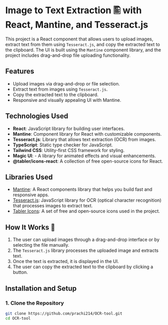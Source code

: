 # Image to Text Extraction 🖺 with React, Mantine, and Tesseract.js

This project is a React component that allows users to upload images, extract text from them using `Tesseract.js`, and copy the extracted text to the clipboard. The UI is built using the `Mantine` component library, and the project includes drag-and-drop file uploading functionality.

## Features

- Upload images via drag-and-drop or file selection.
- Extract text from images using `Tesseract.js`.
- Copy the extracted text to the clipboard.
- Responsive and visually appealing UI with Mantine.

## Technologies Used

- **React**: JavaScript library for building user interfaces.
- **Mantine**: Component library for React with customizable components.
- **Tesseract.js**: Library that allows text extraction (OCR) from images.
- **TypeScript**: Static type checker for JavaScript.
- **Tailwind CSS**: Utility-first CSS framework for styling.
- **Magic UI**: - A library for animated effects and visual enhancements.
- **@tabler/icons-react**: A collection of free open-source icons for React.
  
## Libraries Used

- [Mantine](https://mantine.dev/): A React components library that helps you build fast and responsive apps.
- [Tesseract.js](https://github.com/naptha/tesseract.js): JavaScript library for OCR (optical character recognition) that processes images to extract text.
- [Tabler Icons](https://tabler-icons.io/): A set of free and open-source icons used in the project.

## How It Works 🔎

1. The user can upload images through a drag-and-drop interface or by selecting the file manually.
2. The `Tesseract.js` library processes the uploaded image and extracts text.
3. Once the text is extracted, it is displayed in the UI.
4. The user can copy the extracted text to the clipboard by clicking a button.

## Installation and Setup

### 1. Clone the Repository

```bash
git clone https://github.com/prachi214/OCR-tool.git
cd OCR-tool
